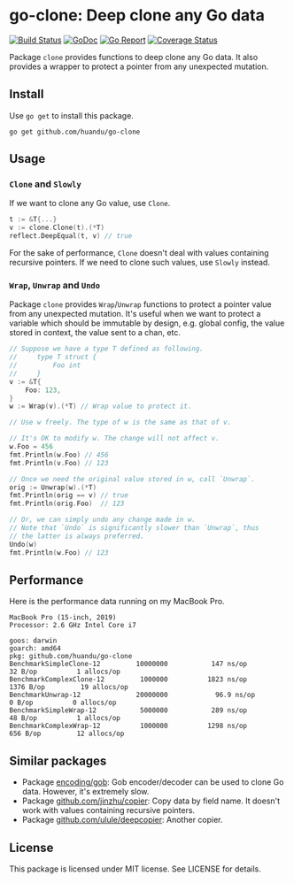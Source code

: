 # go-clone: Deep clone any Go data #

[![Build Status](https://travis-ci.org/huandu/go-clone.svg?branch=master)](https://travis-ci.org/huandu/go-clone)
[![GoDoc](https://godoc.org/github.com/huandu/go-clone?status.svg)](https://godoc.org/github.com/huandu/go-clone)
[![Go Report](https://goreportcard.com/badge/github.com/huandu/go-clone)](https://goreportcard.com/report/github.com/huandu/go-clone)
[![Coverage Status](https://coveralls.io/repos/github/huandu/go-clone/badge.svg?branch=master)](https://coveralls.io/github/huandu/go-clone?branch=master)


Package `clone` provides functions to deep clone any Go data.
It also provides a wrapper to protect a pointer from any unexpected mutation.

## Install ##

Use `go get` to install this package.

    go get github.com/huandu/go-clone

## Usage ##

### `Clone` and `Slowly` ###

If we want to clone any Go value, use `Clone`.

```go
t := &T{...}
v := clone.Clone(t).(*T)
reflect.DeepEqual(t, v) // true
```

For the sake of performance, `Clone` doesn't deal with values containing recursive pointers.
If we need to clone such values, use `Slowly` instead.

### `Wrap`, `Unwrap` and `Undo` ###

Package `clone` provides `Wrap`/`Unwrap` functions to protect a pointer value from any unexpected mutation.
It's useful when we want to protect a variable which should be immutable by design,
e.g. global config, the value stored in context, the value sent to a chan, etc.

```go
// Suppose we have a type T defined as following.
//     type T struct {
//         Foo int
//     }
v := &T{
    Foo: 123,
}
w := Wrap(v).(*T) // Wrap value to protect it.

// Use w freely. The type of w is the same as that of v.

// It's OK to modify w. The change will not affect v.
w.Foo = 456
fmt.Println(w.Foo) // 456
fmt.Println(v.Foo) // 123

// Once we need the original value stored in w, call `Unwrap`.
orig := Unwrap(w).(*T)
fmt.Println(orig == v) // true
fmt.Println(orig.Foo)  // 123

// Or, we can simply undo any change made in w.
// Note that `Undo` is significantly slower than `Unwrap`, thus
// the latter is always preferred.
Undo(w)
fmt.Println(w.Foo) // 123
```

## Performance ##

Here is the performance data running on my MacBook Pro.

```
MacBook Pro (15-inch, 2019)
Processor: 2.6 GHz Intel Core i7

goos: darwin
goarch: amd64
pkg: github.com/huandu/go-clone
BenchmarkSimpleClone-12     	10000000	       147 ns/op	      32 B/op	       1 allocs/op
BenchmarkComplexClone-12    	 1000000	      1823 ns/op	    1376 B/op	      19 allocs/op
BenchmarkUnwrap-12          	20000000	        96.9 ns/op	       0 B/op	       0 allocs/op
BenchmarkSimpleWrap-12      	 5000000	       289 ns/op	      48 B/op	       1 allocs/op
BenchmarkComplexWrap-12     	 1000000	      1298 ns/op	     656 B/op	      12 allocs/op
```

## Similar packages ##

* Package [encoding/gob](https://golang.org/pkg/encoding/gob/): Gob encoder/decoder can be used to clone Go data. However, it's extremely slow.
* Package [github.com/jinzhu/copier](https://github.com/jinzhu/copier): Copy data by field name. It doesn't work with values containing recursive pointers.
* Package [github.com/ulule/deepcopier](https://github.com/ulule/deepcopier): Another copier.

## License ##

This package is licensed under MIT license. See LICENSE for details.
